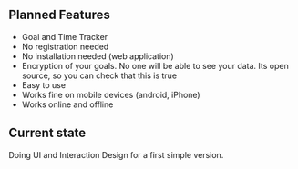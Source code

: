 ## Planned Features ##
  * Goal and Time Tracker
  * No registration needed
  * No installation needed (web application)
  * Encryption of your goals. No one will be able to see your data. Its open source, so you can check that this is true
  * Easy to use
  * Works fine on mobile devices (android, iPhone)
  * Works online and offline
## Current state ##
Doing UI and Interaction Design for a first simple version.